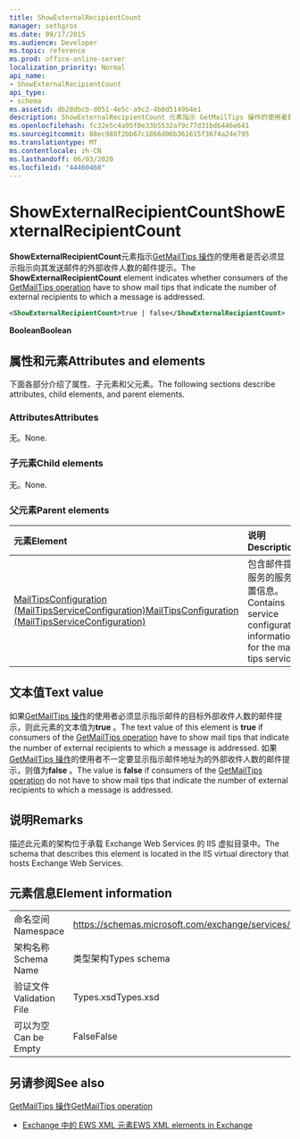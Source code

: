 ```yaml
---
title: ShowExternalRecipientCount
manager: sethgros
ms.date: 09/17/2015
ms.audience: Developer
ms.topic: reference
ms.prod: office-online-server
localization_priority: Normal
api_name:
- ShowExternalRecipientCount
api_type:
- schema
ms.assetid: db28dbcb-d051-4e5c-a9c2-4b8d5149b4e1
description: ShowExternalRecipientCount 元素指示 GetMailTips 操作的使用者是否必须显示指示向其发送邮件的外部收件人数的邮件提示。
ms.openlocfilehash: fc32e5c4a95f0e33b5532af9c77d31bd6446e641
ms.sourcegitcommit: 88ec988f2bb67c1866d06b361615f3674a24e795
ms.translationtype: MT
ms.contentlocale: zh-CN
ms.lasthandoff: 06/03/2020
ms.locfileid: "44460468"
---
```

# <a name="showexternalrecipientcount"></a><span data-ttu-id="412a7-103">ShowExternalRecipientCount</span><span class="sxs-lookup"><span data-stu-id="412a7-103">ShowExternalRecipientCount</span></span>

<span data-ttu-id="412a7-104">**ShowExternalRecipientCount**元素指示[GetMailTips 操作](getmailtips-operation.md)的使用者是否必须显示指示向其发送邮件的外部收件人数的邮件提示。</span><span class="sxs-lookup"><span data-stu-id="412a7-104">The **ShowExternalRecipientCount** element indicates whether consumers of the [GetMailTips operation](getmailtips-operation.md) have to show mail tips that indicate the number of external recipients to which a message is addressed.</span></span> 
  
```XML
<ShowExternalRecipientCount>true | false</ShowExternalRecipientCount>
```

 <span data-ttu-id="412a7-105">**Boolean**</span><span class="sxs-lookup"><span data-stu-id="412a7-105">**Boolean**</span></span>
## <a name="attributes-and-elements"></a><span data-ttu-id="412a7-106">属性和元素</span><span class="sxs-lookup"><span data-stu-id="412a7-106">Attributes and elements</span></span>

<span data-ttu-id="412a7-107">下面各部分介绍了属性、子元素和父元素。</span><span class="sxs-lookup"><span data-stu-id="412a7-107">The following sections describe attributes, child elements, and parent elements.</span></span>
  
### <a name="attributes"></a><span data-ttu-id="412a7-108">Attributes</span><span class="sxs-lookup"><span data-stu-id="412a7-108">Attributes</span></span>

<span data-ttu-id="412a7-109">无。</span><span class="sxs-lookup"><span data-stu-id="412a7-109">None.</span></span>
  
### <a name="child-elements"></a><span data-ttu-id="412a7-110">子元素</span><span class="sxs-lookup"><span data-stu-id="412a7-110">Child elements</span></span>

<span data-ttu-id="412a7-111">无。</span><span class="sxs-lookup"><span data-stu-id="412a7-111">None.</span></span>
  
### <a name="parent-elements"></a><span data-ttu-id="412a7-112">父元素</span><span class="sxs-lookup"><span data-stu-id="412a7-112">Parent elements</span></span>

|<span data-ttu-id="412a7-113">**元素**</span><span class="sxs-lookup"><span data-stu-id="412a7-113">**Element**</span></span>|<span data-ttu-id="412a7-114">**说明**</span><span class="sxs-lookup"><span data-stu-id="412a7-114">**Description**</span></span>|
|:-----|:-----|
|[<span data-ttu-id="412a7-115">MailTipsConfiguration (MailTipsServiceConfiguration)</span><span class="sxs-lookup"><span data-stu-id="412a7-115">MailTipsConfiguration (MailTipsServiceConfiguration)</span></span>](mailtipsconfiguration-mailtipsserviceconfiguration.md) <br/> |<span data-ttu-id="412a7-116">包含邮件提示服务的服务配置信息。</span><span class="sxs-lookup"><span data-stu-id="412a7-116">Contains service configuration information for the mail tips service.</span></span>  <br/> |
   
## <a name="text-value"></a><span data-ttu-id="412a7-117">文本值</span><span class="sxs-lookup"><span data-stu-id="412a7-117">Text value</span></span>

<span data-ttu-id="412a7-118">如果[GetMailTips 操作](getmailtips-operation.md)的使用者必须显示指示邮件的目标外部收件人数的邮件提示，则此元素的文本值为**true** 。</span><span class="sxs-lookup"><span data-stu-id="412a7-118">The text value of this element is **true** if consumers of the [GetMailTips operation](getmailtips-operation.md) have to show mail tips that indicate the number of external recipients to which a message is addressed.</span></span> <span data-ttu-id="412a7-119">如果[GetMailTips 操作](getmailtips-operation.md)的使用者不一定要显示指示邮件地址为的外部收件人数的邮件提示，则值为**false** 。</span><span class="sxs-lookup"><span data-stu-id="412a7-119">The value is **false** if consumers of the [GetMailTips operation](getmailtips-operation.md) do not have to show mail tips that indicate the number of external recipients to which a message is addressed.</span></span> 
  
## <a name="remarks"></a><span data-ttu-id="412a7-120">说明</span><span class="sxs-lookup"><span data-stu-id="412a7-120">Remarks</span></span>

<span data-ttu-id="412a7-121">描述此元素的架构位于承载 Exchange Web Services 的 IIS 虚拟目录中。</span><span class="sxs-lookup"><span data-stu-id="412a7-121">The schema that describes this element is located in the IIS virtual directory that hosts Exchange Web Services.</span></span>
  
## <a name="element-information"></a><span data-ttu-id="412a7-122">元素信息</span><span class="sxs-lookup"><span data-stu-id="412a7-122">Element information</span></span>

|||
|:-----|:-----|
|<span data-ttu-id="412a7-123">命名空间</span><span class="sxs-lookup"><span data-stu-id="412a7-123">Namespace</span></span>  <br/> |https://schemas.microsoft.com/exchange/services/2006/types  <br/> |
|<span data-ttu-id="412a7-124">架构名称</span><span class="sxs-lookup"><span data-stu-id="412a7-124">Schema Name</span></span>  <br/> |<span data-ttu-id="412a7-125">类型架构</span><span class="sxs-lookup"><span data-stu-id="412a7-125">Types schema</span></span>  <br/> |
|<span data-ttu-id="412a7-126">验证文件</span><span class="sxs-lookup"><span data-stu-id="412a7-126">Validation File</span></span>  <br/> |<span data-ttu-id="412a7-127">Types.xsd</span><span class="sxs-lookup"><span data-stu-id="412a7-127">Types.xsd</span></span>  <br/> |
|<span data-ttu-id="412a7-128">可以为空</span><span class="sxs-lookup"><span data-stu-id="412a7-128">Can be Empty</span></span>  <br/> |<span data-ttu-id="412a7-129">False</span><span class="sxs-lookup"><span data-stu-id="412a7-129">False</span></span>  <br/> |
   
## <a name="see-also"></a><span data-ttu-id="412a7-130">另请参阅</span><span class="sxs-lookup"><span data-stu-id="412a7-130">See also</span></span>



[<span data-ttu-id="412a7-131">GetMailTips 操作</span><span class="sxs-lookup"><span data-stu-id="412a7-131">GetMailTips operation</span></span>](getmailtips-operation.md)


- [<span data-ttu-id="412a7-132">Exchange 中的 EWS XML 元素</span><span class="sxs-lookup"><span data-stu-id="412a7-132">EWS XML elements in Exchange</span></span>](ews-xml-elements-in-exchange.md)

